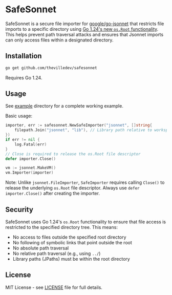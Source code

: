 # SafeSonnet

SafeSonnet is a secure file importer for [google/go-jsonnet](https://github.com/google/go-jsonnet) that restricts file imports to a specific directory using [Go 1.24's new `os.Root` functionality](https://tip.golang.org/doc/go1.24#directory-limited-filesystem-access). This helps prevent path traversal attacks and ensures that Jsonnet imports can only access files within a designated directory.

## Installation

```bash
go get github.com/thevilledev/safesonnet
```

Requires Go 1.24.

## Usage

See [example](example/) directory for a complete working example.

Basic usage:

```go
importer, err := safesonnet.NewSafeImporter("jsonnet", []string{
    filepath.Join("jsonnet", "lib"), // Library path relative to workspace
})
if err != nil {
    log.Fatal(err)
}
// Close is required to release the os.Root file descriptor
defer importer.Close()

vm := jsonnet.MakeVM()
vm.Importer(importer)
```

Note: Unlike `jsonnet.FileImporter`, `SafeImporter` requires calling `Close()` to release the underlying `os.Root` file descriptor. Always use `defer importer.Close()` after creating the importer.

## Security

SafeSonnet uses Go 1.24's `os.Root` functionality to ensure that file access is restricted to the specified directory tree. This means:

- No access to files outside the specified root directory
- No following of symbolic links that point outside the root
- No absolute path traversal
- No relative path traversal (e.g., using `../`)
- Library paths (JPaths) must be within the root directory

## License

MIT License - see [LICENSE](LICENSE) file for full details.

